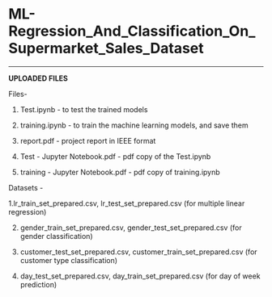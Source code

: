 # ML-Regression_And_Classification_On_Supermarket_Sales_Dataset

---
**UPLOADED FILES**

Files-

1. Test.ipynb - to test the trained models

2. training.ipynb - to train the machine learning models, and save them

3. report.pdf - project report in IEEE format

4. Test - Jupyter Notebook.pdf - pdf copy of the Test.ipynb

5. training - Jupyter Notebook.pdf - pdf copy of training.ipynb


Datasets - 

1.lr_train_set_prepared.csv, lr_test_set_prepared.csv (for multiple linear regression)

2. gender_train_set_prepared.csv, gender_test_set_prepared.csv (for gender classification)

3. customer_test_set_prepared.csv, customer_train_set_prepared.csv (for customer type classification)

4. day_test_set_prepared.csv, day_train_set_prepared.csv (for day of week prediction)
